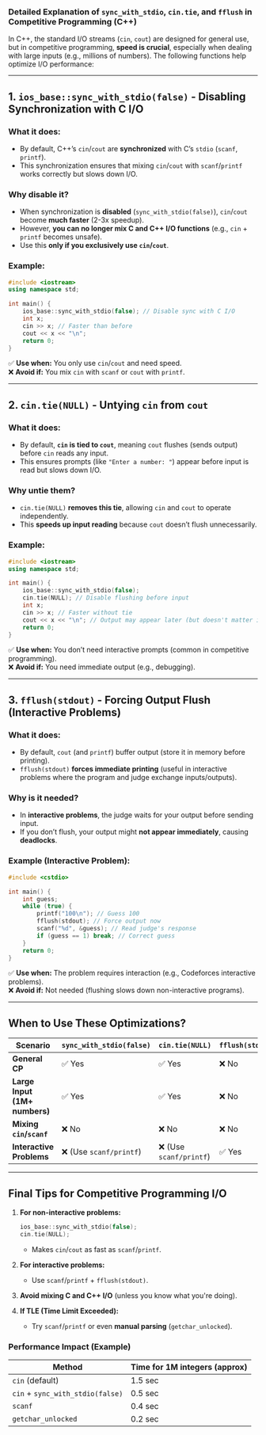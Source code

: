 ### **Detailed Explanation of `sync_with_stdio`, `cin.tie`, and `fflush` in Competitive Programming (C++)**

In C++, the standard I/O streams (`cin`, `cout`) are designed for general use, but in competitive programming, **speed is crucial**, especially when dealing with large inputs (e.g., millions of numbers). The following functions help optimize I/O performance:

---

## **1. `ios_base::sync_with_stdio(false)` - Disabling Synchronization with C I/O**
### **What it does:**
- By default, C++’s `cin`/`cout` are **synchronized** with C’s `stdio` (`scanf`, `printf`).  
- This synchronization ensures that mixing `cin`/`cout` with `scanf`/`printf` works correctly but slows down I/O.

### **Why disable it?**
- When synchronization is **disabled** (`sync_with_stdio(false)`), `cin`/`cout` become **much faster** (2-3x speedup).  
- However, **you can no longer mix C and C++ I/O functions** (e.g., `cin` + `printf` becomes unsafe).  
- Use this **only if you exclusively use `cin`/`cout`**.

### **Example:**
```cpp
#include <iostream>
using namespace std;

int main() {
    ios_base::sync_with_stdio(false); // Disable sync with C I/O
    int x;
    cin >> x; // Faster than before
    cout << x << "\n";
    return 0;
}
```
✅ **Use when:** You only use `cin`/`cout` and need speed.  
❌ **Avoid if:** You mix `cin` with `scanf` or `cout` with `printf`.

---

## **2. `cin.tie(NULL)` - Untying `cin` from `cout`**
### **What it does:**
- By default, **`cin` is tied to `cout`**, meaning `cout` flushes (sends output) before `cin` reads any input.  
- This ensures prompts (like `"Enter a number: "`) appear before input is read but slows down I/O.

### **Why untie them?**
- `cin.tie(NULL)` **removes this tie**, allowing `cin` and `cout` to operate independently.  
- This **speeds up input reading** because `cout` doesn’t flush unnecessarily.

### **Example:**
```cpp
#include <iostream>
using namespace std;

int main() {
    ios_base::sync_with_stdio(false);
    cin.tie(NULL); // Disable flushing before input
    int x;
    cin >> x; // Faster without tie
    cout << x << "\n"; // Output may appear later (but doesn't matter in CP)
    return 0;
}
```
✅ **Use when:** You don’t need interactive prompts (common in competitive programming).  
❌ **Avoid if:** You need immediate output (e.g., debugging).

---

## **3. `fflush(stdout)` - Forcing Output Flush (Interactive Problems)**
### **What it does:**
- By default, `cout` (and `printf`) buffer output (store it in memory before printing).  
- `fflush(stdout)` **forces immediate printing** (useful in interactive problems where the program and judge exchange inputs/outputs).

### **Why is it needed?**
- In **interactive problems**, the judge waits for your output before sending input.  
- If you don’t flush, your output might **not appear immediately**, causing **deadlocks**.

### **Example (Interactive Problem):**
```cpp
#include <cstdio>

int main() {
    int guess;
    while (true) {
        printf("100\n"); // Guess 100
        fflush(stdout); // Force output now
        scanf("%d", &guess); // Read judge's response
        if (guess == 1) break; // Correct guess
    }
    return 0;
}
```
✅ **Use when:** The problem requires interaction (e.g., Codeforces interactive problems).  
❌ **Avoid if:** Not needed (flushing slows down non-interactive programs).

---

## **When to Use These Optimizations?**
| Scenario | `sync_with_stdio(false)` | `cin.tie(NULL)` | `fflush(stdout)` |
|----------|-------------------------|----------------|------------------|
| **General CP** | ✅ Yes | ✅ Yes | ❌ No |
| **Large Input (1M+ numbers)** | ✅ Yes | ✅ Yes | ❌ No |
| **Mixing `cin`/`scanf`** | ❌ No | ❌ No | ❌ No |
| **Interactive Problems** | ❌ (Use `scanf/printf`) | ❌ (Use `scanf/printf`) | ✅ Yes |

---

## **Final Tips for Competitive Programming I/O**
1. **For non-interactive problems:**  
   ```cpp
   ios_base::sync_with_stdio(false);
   cin.tie(NULL);
   ```
   - Makes `cin`/`cout` as fast as `scanf`/`printf`.

2. **For interactive problems:**  
   - Use `scanf`/`printf` + `fflush(stdout)`.

3. **Avoid mixing C and C++ I/O** (unless you know what you're doing).

4. **If TLE (Time Limit Exceeded):**  
   - Try `scanf`/`printf` or even **manual parsing** (`getchar_unlocked`).

### **Performance Impact (Example)**
| Method | Time for 1M integers (approx) |
|--------|-----------------------------|
| `cin` (default) | 1.5 sec |
| `cin` + `sync_with_stdio(false)` | 0.5 sec |
| `scanf` | 0.4 sec |
| `getchar_unlocked` | 0.2 sec |

